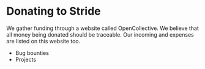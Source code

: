 ﻿# Donating to Stride
We gather funding through a website called OpenCollective. We believe that all money being donated should be traceable. Our incoming and expenses are listed on this website too.

- Bug bounties
- Projects
